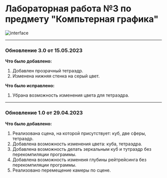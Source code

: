 # Лабораторная работа №3 по предмету "Компьтерная графика"
![interface](https://github.com/DiPirs/CG_Lab_3/assets/90197693/e6117a64-8a41-4af6-926e-c4241d83000d)

____
### Обновление 3.0 от 15.05.2023
**Что было добавлено:**
1. Добавлен прозрачный тетраэдр.
2. Изменена нижняя стенка на серый цвет.

**Что было исправлено:**
1. Убрана возможность изменения цвета для тетраэдра.
____
### Обновление 1.0 от 29.04.2023
**Что было добавлено:**
1. Реализована сцена, на которой присутствует: куб, две сферы, тетраэдр.
2. Добавлена возможность изменения цвета: куба, тетраэдра.
3. Добавлена возможность делать зеркальным куб и тутраэдр без перекомпиляции программы.
4. Добавлена возможность изменеия глубины рейтрейсинга без перекомпиляции программы.
5. Реализовано перемещение камеры по сцене.

